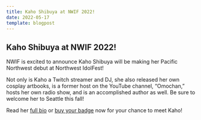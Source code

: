 ```yaml
---
title: Kaho Shibuya at NWIF 2022!
date: 2022-05-17
template: blogpost
---
```


## Kaho Shibuya at NWIF 2022!

NWIF is excited to announce Kaho Shibuya will be making her Pacific Northwest debut at Northwest IdolFest! 

Not only is Kaho a Twitch streamer and DJ, she also released her own cosplay artbooks, is a former host on the YouTube channel, “Omochan,” hosts her own radio show, and is an accomplished author as well. Be sure to welcome her to Seattle this fall! 

Read her [full bio](/guests/kahoshibuya) or [buy your badge](/register) now for your chance to meet Kaho!